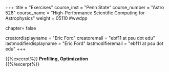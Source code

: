 +++
title = "Exercises"
course_inst = "Penn State"
course_number = "Astro 528"
course_name = "High-Performance Scientific Computing for Astrophysics"
weight = 05110  #wwdpp

chapter= false

creatordisplayname = "Eric Ford"
creatoremail = "ebf11 at psu dot edu"
lastmodifierdisplayname = "Eric Ford"
lastmodifieremail = "ebf11 at psu dot edu"
+++


{{%excerpt%}}
<b>Profiling, Optimization</b> <br />
{{%/excerpt%}}
<!-- 
[Lab 4 Git Repository](https://github.com/PsuAstro528/lab4-start) (due Aug 27) -->
<!--
- [Exercise 1: Optimization Problems & Optimizing Serial Code](https://nbviewer.jupyter.org/github/PsuAstro528/lab3-start/blob/master/ex1.ipynb)
-->

